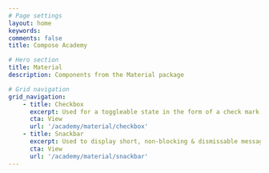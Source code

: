 ```yaml
---
# Page settings
layout: home
keywords:
comments: false
title: Compose Academy

# Hero section
title: Material
description: Components from the Material package

# Grid navigation
grid_navigation:
    - title: Checkbox
      excerpt: Used for a toggleable state in the form of a check mark 
      cta: View
      url: '/academy/material/checkbox'
    - title: Snackbar
      excerpt: Used to display short, non-blocking & dismissable messages on screen
      cta: View
      url: '/academy/material/snackbar'
---
```

